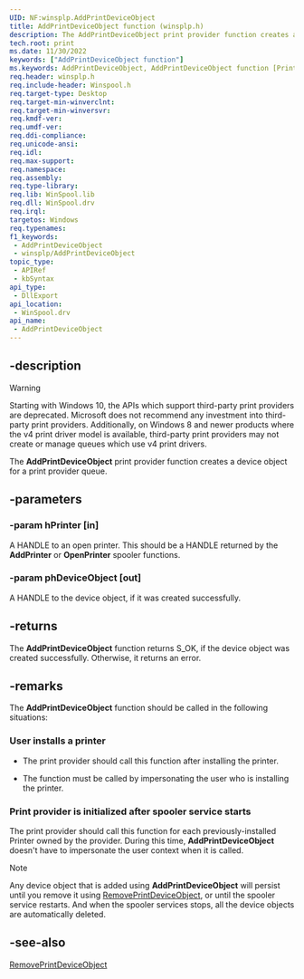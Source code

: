 ```yaml
---
UID: NF:winsplp.AddPrintDeviceObject
title: AddPrintDeviceObject function (winsplp.h)
description: The AddPrintDeviceObject print provider function creates a device object for a print provider queue.
tech.root: print
ms.date: 11/30/2022
keywords: ["AddPrintDeviceObject function"]
ms.keywords: AddPrintDeviceObject, AddPrintDeviceObject function [Print Devices], print.addprintdeviceobject, winsplp/AddPrintDeviceObject
req.header: winsplp.h
req.include-header: Winspool.h
req.target-type: Desktop
req.target-min-winverclnt: 
req.target-min-winversvr: 
req.kmdf-ver: 
req.umdf-ver: 
req.ddi-compliance: 
req.unicode-ansi: 
req.idl: 
req.max-support: 
req.namespace: 
req.assembly: 
req.type-library: 
req.lib: WinSpool.lib
req.dll: WinSpool.drv
req.irql: 
targetos: Windows
req.typenames: 
f1_keywords:
 - AddPrintDeviceObject
 - winsplp/AddPrintDeviceObject
topic_type:
 - APIRef
 - kbSyntax
api_type:
 - DllExport
api_location:
 - WinSpool.drv
api_name:
 - AddPrintDeviceObject
---
```


## -description

> [!WARNING]
> Starting with Windows 10, the APIs which support third-party print providers are deprecated. Microsoft does not recommend any investment into third-party print providers. Additionally, on Windows 8 and newer products where the v4 print driver model is available, third-party print providers may not create or manage queues which use v4 print drivers.

The **AddPrintDeviceObject** print provider function creates a device object for a print provider queue.

## -parameters

### -param hPrinter [in]

A HANDLE to an open printer. This should be a HANDLE returned by the **AddPrinter** or **OpenPrinter** spooler functions.

### -param phDeviceObject [out]

A HANDLE to the device object, if it was created successfully.

## -returns

The **AddPrintDeviceObject** function returns S_OK, if the device object was created successfully. Otherwise, it returns an error.

## -remarks

The **AddPrintDeviceObject** function should be called in the following situations:

### User installs a printer

- The print provider should call this function after installing the printer.

- The function must be called by impersonating the user who is installing the printer.

### Print provider is initialized after spooler service starts

The print provider should call this function for each previously-installed Printer owned by the provider. During this time, **AddPrintDeviceObject** doesn't have to impersonate the user context when it is called.

> [!NOTE]
> Any device object that is added using  **AddPrintDeviceObject** will persist until you remove it using [RemovePrintDeviceObject](/windows-hardware/drivers/ddi/winsplp/nf-winsplp-removeprintdeviceobject), or until the spooler service restarts. And when the spooler services stops, all the device objects are automatically deleted.

## -see-also

[RemovePrintDeviceObject](/windows-hardware/drivers/ddi/winsplp/nf-winsplp-removeprintdeviceobject)
